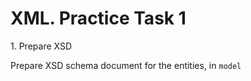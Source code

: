 XML. Practice Task 1
===============
1\. Prepare XSD

Prepare XSD schema document for the entities, in `model`